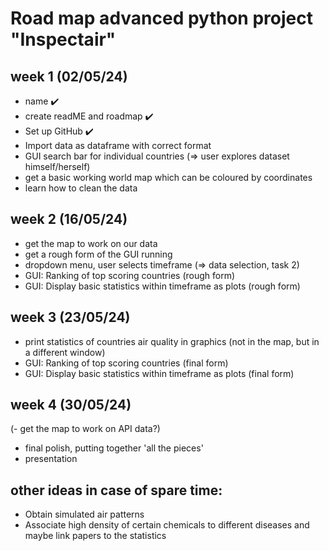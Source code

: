 # Road map advanced python project "Inspectair"

## week 1 (02/05/24)
- name ✔️
- create readME and roadmap ✔️
- Set up GitHub ✔️
- Import data as dataframe with correct format
- GUI search bar for individual countries (=> user explores dataset himself/herself)
- get a basic working world map which can be coloured by coordinates 
- learn how to clean the data

## week 2 (16/05/24)
- get the map to work on our data
- get a rough form of the GUI running
- dropdown menu, user selects timeframe (=> data selection, task 2)
- GUI: Ranking of top scoring countries (rough form)
- GUI: Display basic statistics within timeframe as plots (rough form)

## week 3 (23/05/24)
- print statistics of countries air quality in graphics (not in the map, but in a different window)
- GUI: Ranking of top scoring countries (final form)
- GUI: Display basic statistics within timeframe as plots (final form)

## week 4 (30/05/24)
(- get the map to work on API data?)
- final polish, putting together 'all the pieces'
- presentation


## other ideas in case of spare time:
- Obtain simulated air patterns
- Associate high density of certain chemicals to different diseases and maybe link papers to the statistics



